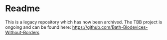 # Readme 

This is a legacy repository which has now been archived. The TBB project is ongoing and can be found here: https://github.com/Bath-Biodevices-Without-Borders
